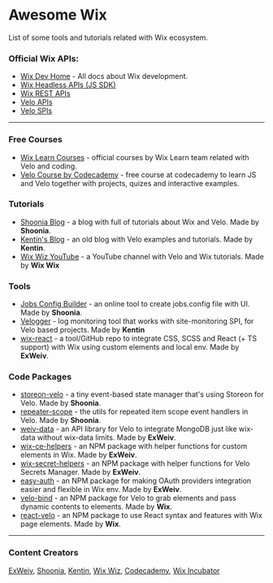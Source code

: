 # Awesome Wix

List of some tools and tutorials related with Wix ecosystem.

### Official Wix APIs:

- [Wix Dev Home](https://dev.wix.com/) - All docs about Wix development.
- [Wix Headless APIs (JS SDK)](https://dev.wix.com/docs/sdk)
- [Wix REST APIs](https://dev.wix.com/docs/rest)
- [Velo APIs](https://www.wix.com/velo/reference/)
- [Velo SPIs](https://www.wix.com/velo/reference/spis/)

---

### Free Courses

- [Wix Learn Courses](https://www.wix.com/learn/library/coding/courses) - official courses by Wix Learn team related with Velo and coding.
- [Velo Course by Codecademy](https://www.codecademy.com/learn/create-a-professional-website-with-velo-by-wix) - free course at codecademy to learn JS and Velo together with projects, quizes and interactive examples.

### Tutorials

- [Shoonia Blog](https://shoonia.site/) - a blog with full of tutorials about Wix and Velo. Made by **Shoonia**.
- [Kentin's Blog](https://enhancementstudio.wixsite.com/leg-me-up/blog) - an old blog with Velo examples and tutorials. Made by **Kentin**.
- [Wix Wiz YouTube](https://www.youtube.com/@thewixwiz) - a YouTube channel with Velo and Wix tutorials. Made by **Wix Wix**

### Tools

- [Jobs Config Builder](https://shoonia.github.io/jobs.config/) - an online tool to create jobs.config file with UI. Made by **Shoonia**.
- [Velogger](https://velogger.dev/) - log monitoring tool that works with site-monitoring SPI, for Velo based projects. Made by **Kentin**
- [wix-react](https://github.com/ExWeiv/wix-react) - a tool/GitHub repo to integrate CSS, SCSS and React (+ TS support) with Wix using custom elements and local env. Made by **ExWeiv**.

### Code Packages

- [storeon-velo](https://www.npmjs.com/package/storeon-velo) - a tiny event-based state manager that's using Storeon for Velo. Made by **Shoonia**.
- [repeater-scope](https://www.npmjs.com/package/repeater-scope) - the utils for repeated item scope event handlers in Velo. Made by **Shoonia**.
- [weiv-data](https://github.com/ExWeiv/weiv-data) - an API library for Velo to integrate MongoDB just like wix-data without wix-data limits. Made by **ExWeiv**.
- [wix-ce-helpers](https://github.com/ExWeiv/wix-ce-helpers) - an NPM package with helper functions for custom elements in Wix. Made by **ExWeiv**.
- [wix-secret-helpers](https://github.com/ExWeiv/wix-secret-helpers) - an NPM package with helper functions for Velo Secrets Manager. Made by **ExWeiv**.
- [easy-auth](https://github.com/ExWeiv/easy-auth) - an NPM package for making OAuth providers integration easier and flexible in Wix env.  Made by **ExWeiv**.
- [velo-bind](https://wix-incubator.github.io/velo/) - an NPM package for Velo to grab elements and pass dynamic contents to elements. Made by **Wix**.
- [react-velo](https://github.com/wix-incubator/react-velo) - an NPM package to use React syntax and features with Wix page elements. Made by **Wix**.

---

### Content Creators

[ExWeiv](https://github.com/ExWeiv), [Shoonia](https://github.com/shoonia), [Kentin](mailto:quentin@enhancement.studio), [Wix Wiz](https://www.youtube.com/@thewixwiz), [Codecademy](https://www.codecademy.com/), [Wix Incubator](https://github.com/wix-incubator/)